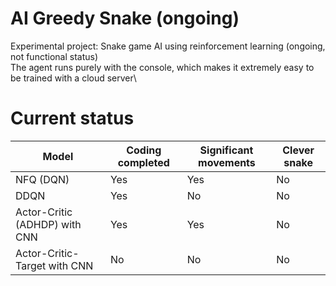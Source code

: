 # AI Greedy Snake (ongoing)
Experimental project: Snake game AI using reinforcement learning (ongoing, not functional status)\
The agent runs purely with the console, which makes it extremely easy to be trained with a cloud server\

# Current status
Model | Coding completed | Significant movements | Clever snake
--- | --- | --- | ---
NFQ (DQN) | Yes | Yes | No
DDQN | Yes | No | No
Actor-Critic (ADHDP) with CNN | Yes | Yes | No
Actor-Critic-Target with CNN | No | No | No

